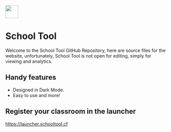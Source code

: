 <img style="height: 2.5rem; width: auto;" src="https://schooltool.io/assets/img/logo.webp?h=0722d3247654ad6b5121ce1ebd28d5fc" />

# School Tool
Welcome to the School Tool GitHub Repository, here are source files for the website, unfortunately, School Tool is not open for editing, simply for viewing and analytics.

## Handy features
- Designed in Dark Mode.
- Easy to use and more!

## Register your classroom in the launcher
https://launcher.schooltool.cf
